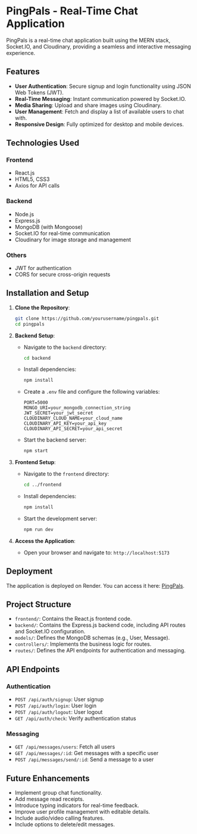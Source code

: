 # PingPals - Real-Time Chat Application

PingPals is a real-time chat application built using the MERN stack, Socket.IO, and Cloudinary, providing a seamless and interactive messaging experience.

## Features

- **User Authentication**: Secure signup and login functionality using JSON Web Tokens (JWT).
- **Real-Time Messaging**: Instant communication powered by Socket.IO.
- **Media Sharing**: Upload and share images using Cloudinary.
- **User Management**: Fetch and display a list of available users to chat with.
- **Responsive Design**: Fully optimized for desktop and mobile devices.

## Technologies Used

### Frontend
- React.js
- HTML5, CSS3
- Axios for API calls

### Backend
- Node.js
- Express.js
- MongoDB (with Mongoose)
- Socket.IO for real-time communication
- Cloudinary for image storage and management

### Others
- JWT for authentication
- CORS for secure cross-origin requests

## Installation and Setup

1. **Clone the Repository**:
   ```bash
   git clone https://github.com/yourusername/pingpals.git
   cd pingpals
   ```

2. **Backend Setup**:
   - Navigate to the `backend` directory:
     ```bash
     cd backend
     ```
   - Install dependencies:
     ```bash
     npm install
     ```
   - Create a `.env` file and configure the following variables:
     ```env
     PORT=5000
     MONGO_URI=your_mongodb_connection_string
     JWT_SECRET=your_jwt_secret
     CLOUDINARY_CLOUD_NAME=your_cloud_name
     CLOUDINARY_API_KEY=your_api_key
     CLOUDINARY_API_SECRET=your_api_secret
     ```
   - Start the backend server:
     ```bash
     npm start
     ```

3. **Frontend Setup**:
   - Navigate to the `frontend` directory:
     ```bash
     cd ../frontend
     ```
   - Install dependencies:
     ```bash
     npm install
     ```
   - Start the development server:
     ```bash
     npm run dev
     ```

4. **Access the Application**:
   - Open your browser and navigate to: `http://localhost:5173`

## Deployment

The application is deployed on Render. You can access it here: [PingPals](https://pingpals-2.onrender.com).

## Project Structure

- `frontend/`: Contains the React.js frontend code.
- `backend/`: Contains the Express.js backend code, including API routes and Socket.IO configuration.
- `models/`: Defines the MongoDB schemas (e.g., User, Message).
- `controllers/`: Implements the business logic for routes.
- `routes/`: Defines the API endpoints for authentication and messaging.

## API Endpoints

### Authentication
- `POST /api/auth/signup`: User signup
- `POST /api/auth/login`: User login
- `POST /api/auth/logout`: User logout
- `GET /api/auth/check`: Verify authentication status

### Messaging
- `GET /api/messages/users`: Fetch all users
- `GET /api/messages/:id`: Get messages with a specific user
- `POST /api/messages/send/:id`: Send a message to a user

## Future Enhancements

- Implement group chat functionality.
- Add message read receipts.
- Introduce typing indicators for real-time feedback.
- Improve user profile management with editable details.
- Include audio/video calling features.
- Include options to delete/edit messages.


